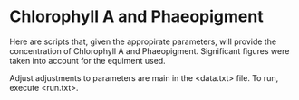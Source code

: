 # Chlorophyll A and Phaeopigment
Here are scripts that, given the appropirate parameters, will provide the concentration of Chlorophyll A and Phaeopigment. Significant figures were taken into account for the equiment used.

Adjust adjustments to parameters are main in the <data.txt> file. To run, execute <run.txt>.